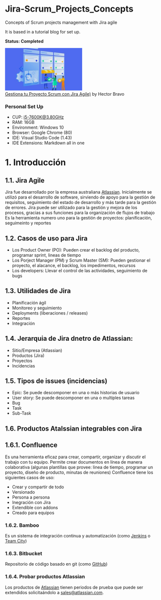 # Jira-Scrum_Projects_Concepts
Concepts of Scrum projects management with Jira agile

It is based in a tutorial blog for set up.

**Status: Completed**

![Jira-Scrum_Projects_Concepts](courseIcon.png)<br>
[Gestiona tu Proyecto Scrum con Jira Agile)](https://www.udemy.com/course/scrum-jira/) by Hector Bravo

</div>

### Personal Set Up
- CUP: i5-7600K@3.80GHz 
- RAM: 16GB
- Environment: Windows 10
- Browser: Google Chrome (80)
- IDE: Visual Studio Code (1.43)
- IDE Extensions: Markdown all in one


# 1. Introducción
## 1.1. Jira Agile
Jira fue desarrollado por la empresa australiana [Atlassian](https://www.atlassian.com/es).
Inicialmente se utilizó para el desarrollo de software, sirviendo de apoyo para la gestión de requisitos, seguimiento del estado de desarrollo y más tarde para la gestión de errores. Jira puede ser utilizado para la gestión y mejora de los procesos, gracias a sus funciones para la organización de flujos de trabajo
Es la herramienta numero uno para la gestión de proyectos: planificación, seguimeinto y reportes

## 1.2. Casos de uso para Jira
  - Los Product Owner (PO): Pueden crear el backlog del producto, programar sprint, lineas de tiempo
  - Los Porject Manager (PM) y Scrum Master (SM): Pueden gestionar el proyecto, el alacance, el backlog, los impedimentos, recursos
  - Los developers: Llevar el control de las actividades, seguimiento de bugs

## 1.3. Utilidades de Jira
  - Planificación ágil
  - Monitoreo y seguimiento
  - Deployments (liberaciones / releases)
  - Reportes
  - Integración

## 1.4. Jerarquia de Jira dnetro de Atlassian:
  - Sitio/Empresa (Atlassian)
  - Productos (Jira)
  - Proyectos
  - Incidencias
	
## 1.5. Tipos de issues (incidencias)
  - Epic: Se puede descomponer en una o más historias de usuario
  - User story: Se puede descomponer en una o multiples tareas
  - Bug
  - Task
  - Sub-Task
	
## 1.6. Productos Atalssian integrables con Jira
## 1.6.1. Confluence
Es una herramienta eficaz para crear, compartir, organizar y discutir el trabajo con tu equipo. Permite crear documentos en línea de manera colaborativa (algunas plantillas que provee: linea de tiempo, programar un proyecto, diseño de producto, minutas de reuniones)
Confluence tiene los siguientes casos de uso:
  - Crear y compartir de todo
  - Versionado
  - Persona a persona
  - Inegración con Jira
  - Extendible con addons
  - Creado para equipos

### 1.6.2. Bamboo
Es un sistema de integración continua y automatización (como [Jenkins](https://www.jenkins.io/) o [Team City](https://www.jetbrains.com/teamcity/))
	
### 1.6.3. Bitbucket
Repositorio de código basado en git (como [GitHub](https://github.com/))

### 1.6.4. Probar productos Atlassian
Los productos de [Atlassian](https://www.atlassian.com/es) tienen periodos de prueba que puede ser extendidos solicitaándolo a sales@atlassian.com.
